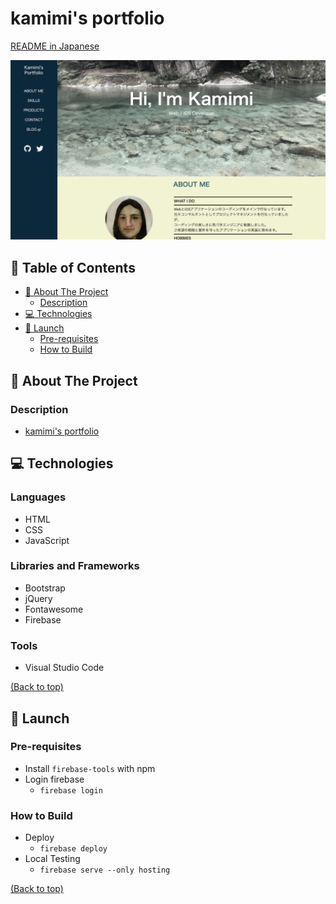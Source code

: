 # kamimi's portfolio

[README in Japanese](./docs/ja/README.md)

![PC用ポートフォリオ](assets/portfolio_web.png "portfolio_web")

<!-- TABLE OF CONTENTS -->

## 📌 Table of Contents

- [:book: About The Project](#book-about-the-project)
  - [Description](#description)
- [:computer: Technologies](#computer-technologies)
- [:hammer: Launch](#hammer-launch)
  - [Pre-requisites](#pre-requisites)
  - [How to Build](#how-to-build)

## :book: About The Project

### Description

- [kamimi's portfolio](https://kamimiportfolioproject.web.app)


## :computer: Technologies

### Languages

- HTML
- CSS
- JavaScript

### Libraries and Frameworks

- Bootstrap
- jQuery
- Fontawesome
- Firebase

### Tools

- Visual Studio Code

[(Back to top)](#-table-of-contents)

## :hammer: Launch

### Pre-requisites

- Install `firebase-tools` with npm
- Login firebase
  - `firebase login`

### How to Build

- Deploy
  - `firebase deploy`
- Local Testing
  - `firebase serve --only hosting`

[(Back to top)](#-table-of-contents)
